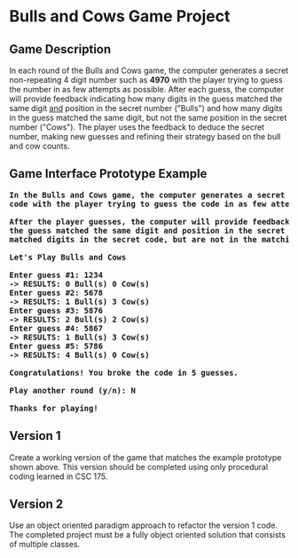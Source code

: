 # Bulls and Cows Game Project

## Game Description
In each round of the Bulls and Cows game, the computer generates a secret non-repeating 4 digit
number such as **4970** with the player trying to guess the number in as few attempts as possible. 
After each guess, the computer will provide feedback indicating how many digits in the
guess matched the same digit <u>and</u> position in the secret number ("Bulls") and how many digits 
in the guess matched the same digit, but not the same position in the secret number ("Cows"). 
The player uses the feedback to deduce the secret number, making new guesses and refining their 
strategy based on the bull and cow counts.

## Game Interface Prototype Example
<pre><b>In the Bulls and Cows game, the computer generates a secret non-repeating 4 digit
code with the player trying to guess the code in as few attempts as possible.

After the player guesses, the computer will provide feedback indicating how many digits in
the guess matched the same digit and position in the secret code ('Bulls') and how many digits
matched digits in the secret code, but are not in the matching position ('Cows'). 

Let's Play Bulls and Cows

Enter guess #1: 1234
-> RESULTS: 0 Bull(s) 0 Cow(s)
Enter guess #2: 5678
-> RESULTS: 1 Bull(s) 3 Cow(s)
Enter guess #3: 5876
-> RESULTS: 2 Bull(s) 2 Cow(s)
Enter guess #4: 5867
-> RESULTS: 1 Bull(s) 3 Cow(s)
Enter guess #5: 5786
-> RESULTS: 4 Bull(s) 0 Cow(s)

Congratulations! You broke the code in 5 guesses.

Play another round (y/n): N

Thanks for playing!
</b></pre>

## Version 1
Create a working version of the game that matches the example prototype shown above. This version should be completed using only procedural coding learned in CSC 175.

## Version 2
Use an object oriented paradigm approach to refactor the version 1 code. The completed project must be a fully object oriented solution that consists of multiple classes.


